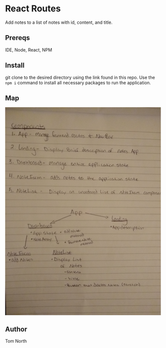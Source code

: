 # React Routes
Add notes to a list of notes with id, content, and title.
 ## Prereqs
 IDE, Node, React, NPM
 ## Install
 git clone to the desired directory using the link found in this repo. Use the ```npm i``` command to install all necessary packages to run the application.
 ## Map
 ![statemap](assets/state_map.jpg "statemap")
 ## Author
 Tom North
